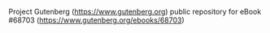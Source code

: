Project Gutenberg (https://www.gutenberg.org) public repository for
eBook #68703 (https://www.gutenberg.org/ebooks/68703)
